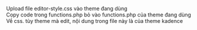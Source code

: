 Upload file editor-style.css vào theme  đang dùng<br>
Copy code trong functions.php bỏ vào functions.php của theme đang dùng<br>
Về css. tùy theme mà edit, nội dung trong file này là của theme kadence
